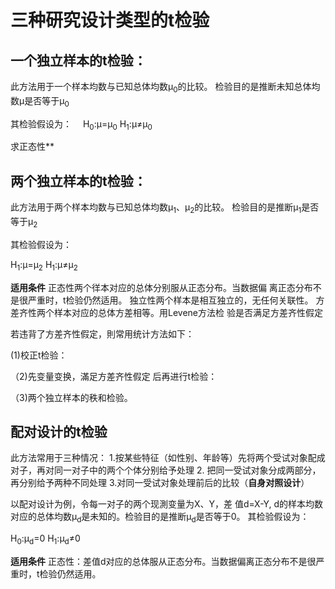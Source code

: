 # 三种研究设计类型的t检验

## 一个独立样本的t检验：
此方法用于一个样本均数与已知总体均数μ<sub>0</sub>的比较。 检验目的是推断未知总体均数μ是否等于μ<sub>0</sub>

 其检验假设为：
 H<sub>0</sub>:μ=μ<sub>0</sub>
   H<sub>1</sub>:μ≠μ<sub>0</sub>

 求正态性**


## 两个独立样本的t检验：
此方法用于两个样本均数与已知总体均数μ<sub>1</sub>、μ<sub>2</sub>的比较。 检验目的是推断μ<sub>1</sub>是否等于μ<sub>2</sub> 

其检验假设为：

H<sub>1</sub>:μ=μ<sub>2</sub>
 H<sub>1</sub>:μ≠μ<sub>2</sub>
 
**适用条件**
正态性两个徉本对应的总体分别服从正态分布。当数据偏 离正态分布不是很严重时，t检验仍然适用。
独立性两个样本是相互独立的，无任何关联性。
方差齐性两个样本对应的总体方差相等。用Levene方法检 验是否满足方差齐性假定

若违背了方差齐性假定，則常用统计方法如下：

(1)校正t检验：

（2)先变量变换，滿足方差齐性假定 后再进行t检验：

（3)两个独立样本的秩和检验。

## 配对设计的t检验
此方法常用于三种情况：
1.按某些特征（如性别、年龄等）先将两个受试对象配成对子，再对同一对子中的两个个体分别给予处理 
2. 把同一受试对象分成两部分，再分别给予两种不同处理
3.对同一受试对象处理前后的比较（**自身对照设计**）

以配对设计为例，令每一对子的两个现測变量为X、Y，差 值d=X-Y, d的样本均数对应的总体均数μ<sub>d</sub>是未知的。检验目的是推断μ<sub>d</sub>是否等于0。
其检验假设为：

H<sub>0</sub>:μ<sub>d</sub>=0
H<sub>1</sub>:μ<sub>d</sub>≠0

**适用条件**
正态性：差值d对应的总体服从正态分布。当数据偏离正态分布不是很严重时，t检验仍然适用。


